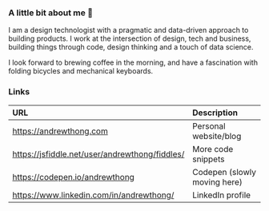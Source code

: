 ### A little bit about me :rice_ball:

I am a design technologist with a pragmatic and data-driven approach to building products. I work at the intersection of design, tech and business, building things through code, design thinking and a touch of data science.

I look forward to brewing coffee in the morning, and have a fascination with folding bicycles and mechanical keyboards.

### Links
| URL | Description |
| :- | :- |
| https://andrewthong.com | Personal website/blog |
| https://jsfiddle.net/user/andrewthong/fiddles/ | More code snippets |
| https://codepen.io/andrewthong | Codepen (slowly moving here) |
| https://www.linkedin.com/in/andrewthong/ | LinkedIn profile |

<!--
**andrewthong/andrewthong** is a ✨ _special_ ✨ repository because its `README.md` (this file) appears on your GitHub profile.

Here are some ideas to get you started:

- 🔭 I’m currently working on ...
- 🌱 I’m currently learning ...
- 👯 I’m looking to collaborate on ...
- 🤔 I’m looking for help with ...
- 💬 Ask me about ...
- 📫 How to reach me: ...
- 😄 Pronouns: ...
- ⚡ Fun fact: ...
-->
